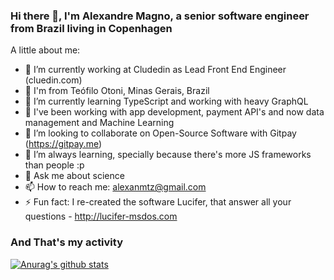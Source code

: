 ### Hi there 👋, I'm Alexandre Magno, a senior software engineer from Brazil living in Copenhagen 

A little about me:

- 🔭 I’m currently working at Cludedin as Lead Front End Engineer (cluedin.com)
- 🔭 I'm from Teófilo Otoni, Minas Gerais, Brazil
- 🌱 I’m currently learning TypeScript and working with heavy GraphQL
- 👯 I've been working with app development, payment API's and now data management and Machine Learning 
- 👯 I’m looking to collaborate on Open-Source Software with Gitpay (https://gitpay.me)
- 🤔 I’m always learning, specially because there's more JS frameworks than people :p
- 💬 Ask me about science
- 📫 How to reach me: alexanmtz@gmail.com
- ⚡ Fun fact: I re-created the software Lucifer, that answer all your questions - http://lucifer-msdos.com

### And That's my activity

[![Anurag's github stats](https://github-readme-stats.vercel.app/api?username=alexanmtz)](https://github.com/anuraghazra/github-readme-stats)
